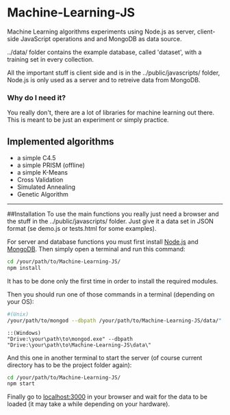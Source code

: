 # Machine-Learning-JS
Machine Learning algorithms experiments using Node.js as server, client-side JavaScript operations and and MongoDB as data source.

../data/ folder contains the example database, called 'dataset', with a training set in every collection.

All the important stuff is client side and is in the ../public/javascripts/ folder, Node.js is only used as a server and to retreive data from MongoDB.

### Why do I need it?
You really don't, there are a lot of libraries for machine learning out there. This is meant to be just an experiment or simply practice.


## Implemented algorithms
* a simple C4.5
* a simple PRISM (offline)
* a simple K-Means
* Cross Validation
* Simulated Annealing
* Genetic Algorithm

***

##Installation
To use the main functions you really just need a browser and the stuff in the ../public/javascripts/ folder.
Just give it a data set in JSON format (se demo.js or tests.html for some examples).

For server and database functions you must first install [Node.js](https://nodejs.org/) and [MongoDB](https://www.mongodb.org/).
Then simply open a terminal and run this command:
```bash
cd /your/path/to/Machine-Learning-JS/
npm install
```
It has to be done only the first time in order to install the required modules.

Then you should run one of those commands in a terminal (depending on your OS):
```bash
#(Unix)
/your/path/to/mongod --dbpath /your/path/to/Machine-Learning-JS/data/"
```
```command
::(Windows)
"Drive:\your\path\to\mongod.exe" --dbpath "Drive:\your\path\to\Machine-Learning-JS\data\"
```
And this one in another terminal to start the server (of course current directory has to be the project folder again):
```bash
cd /your/path/to/Machine-Learning-JS/
npm start
```
Finally go to [localhost:3000](http://localhost:3000) in your browser and wait for the data to be loaded (it may take a while depending on your hardware).
